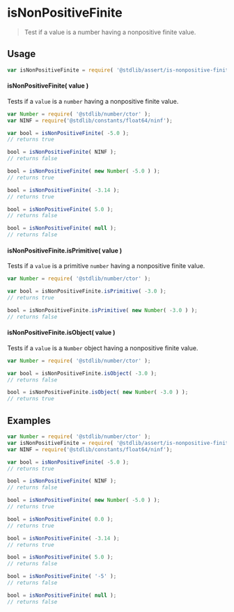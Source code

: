 <!--

@license Apache-2.0

Copyright (c) 2024 The Stdlib Authors.

Licensed under the Apache License, Version 2.0 (the "License");
you may not use this file except in compliance with the License.
You may obtain a copy of the License at

   http://www.apache.org/licenses/LICENSE-2.0

Unless required by applicable law or agreed to in writing, software
distributed under the License is distributed on an "AS IS" BASIS,
WITHOUT WARRANTIES OR CONDITIONS OF ANY KIND, either express or implied.
See the License for the specific language governing permissions and
limitations under the License.

-->

# isNonPositiveFinite

> Test if a value is a number having a nonpositive finite value.

<section class="usage">

## Usage

```javascript
var isNonPositiveFinite = require( '@stdlib/assert/is-nonpositive-finite' );
```

#### isNonPositiveFinite( value )

Tests if a `value` is a `number` having a nonpositive finite value.

<!-- eslint-disable no-new-wrappers -->

```javascript
var Number = require( '@stdlib/number/ctor' );
var NINF = require('@stdlib/constants/float64/ninf');

var bool = isNonPositiveFinite( -5.0 );
// returns true

bool = isNonPositiveFinite( NINF );
// returns false

bool = isNonPositiveFinite( new Number( -5.0 ) );
// returns true

bool = isNonPositiveFinite( -3.14 );
// returns true

bool = isNonPositiveFinite( 5.0 );
// returns false

bool = isNonPositiveFinite( null );
// returns false
```

#### isNonPositiveFinite.isPrimitive( value )

Tests if a `value` is a primitive `number` having a nonpositive finite value.

<!-- eslint-disable no-new-wrappers -->

```javascript
var Number = require( '@stdlib/number/ctor' );

var bool = isNonPositiveFinite.isPrimitive( -3.0 );
// returns true

bool = isNonPositiveFinite.isPrimitive( new Number( -3.0 ) );
// returns false
```

#### isNonPositiveFinite.isObject( value )

Tests if a `value` is a `Number` object having a nonpositive finite value.

<!-- eslint-disable no-new-wrappers -->

```javascript
var Number = require( '@stdlib/number/ctor' );

var bool = isNonPositiveFinite.isObject( -3.0 );
// returns false

bool = isNonPositiveFinite.isObject( new Number( -3.0 ) );
// returns true
```

</section>

<!-- /.usage -->

<section class="examples">

## Examples

<!-- eslint-disable no-new-wrappers -->

<!-- eslint no-undef: "error" -->

```javascript
var Number = require( '@stdlib/number/ctor' );
var isNonPositiveFinite = require( '@stdlib/assert/is-nonpositive-finite' );
var NINF = require('@stdlib/constants/float64/ninf');

var bool = isNonPositiveFinite( -5.0 );
// returns true

bool = isNonPositiveFinite( NINF );
// returns false

bool = isNonPositiveFinite( new Number( -5.0 ) );
// returns true

bool = isNonPositiveFinite( 0.0 );
// returns true

bool = isNonPositiveFinite( -3.14 );
// returns true

bool = isNonPositiveFinite( 5.0 );
// returns false

bool = isNonPositiveFinite( '-5' );
// returns false

bool = isNonPositiveFinite( null );
// returns false
```

</section>

<!-- /.examples -->

<!-- Section for related `stdlib` packages. Do not manually edit this section, as it is automatically populated. -->

<section class="related">

</section>

<!-- /.related -->

<!-- Section for all links. Make sure to keep an empty line after the `section` element and another before the `/section` close. -->

<section class="links">

</section>

<!-- /.links -->
